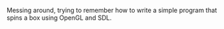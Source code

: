 Messing around, trying to remember how to write a simple program
that spins a box using OpenGL and SDL.

